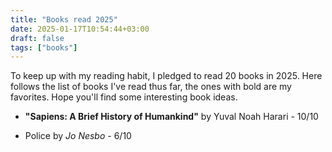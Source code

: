 ```yaml
---
title: "Books read 2025"
date: 2025-01-17T10:54:44+03:00
draft: false
tags: ["books"]
---
```


To keep up with my reading habit,
I pledged to read 20 books in 2025.
Here follows the list of books I've read thus far,
the ones with bold are my favorites.
Hope you'll find some interesting book ideas.

- **"Sapiens: A Brief History of Humankind"** by Yuval Noah Harari - 10/10

- Police by *Jo Nesbo* - 6/10
    
    <!-- Fun book with good pace. Wasn't amazed by the plot.   -->
    